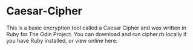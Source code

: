 # Caesar-Cipher
This is a basic encryption tool called a Caesar Cipher and was written in Ruby for The Odin Project. 
You can download and run cipher.rb locally if you have Ruby installed, or view online here: